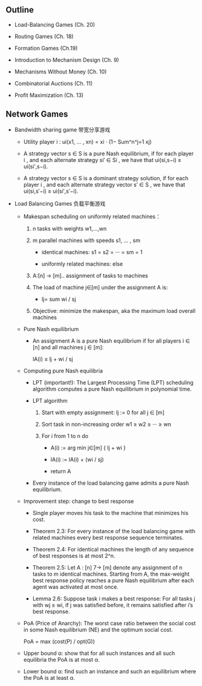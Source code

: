 ## Outline

- Load-Balancing Games (Ch. 20)

- Routing Games (Ch. 18)

- Formation Games (Ch.19)

- Introduction to Mechanism Design (Ch. 9)

- Mechanisms Without Money (Ch. 10)

- Combinatorial Auctions (Ch. 11)

- Profit Maximization (Ch. 13)

## Network Games

- Bandwidth sharing game 带宽分享游戏

  - Utility player i : ui(x1, ... , xn) = xi · (1− Sum^n^j=1 xj)

  - A strategy vector s ∈ S is a pure Nash equilibrium, if for each player i , and each alternate strategy si′ ∈ Si , we have that ui(si,s−i) ≥ ui(si′,s−i).

  - A strategy vector s ∈ S is a dominant strategy solution, if for each player i , and each alternate strategy vector s′ ∈ S , we have that ui(si,s′−i) ≥ ui(si′,s′−i).

- Load Balancing Games 负载平衡游戏

  - Makespan scheduling on uniformly related machines：

    1. n tasks with weights w1,...,wn

    2. m parallel machines with speeds s1, ... , sm

       - identical machines: s1 = s2 = ··· = sm = 1

       - uniformly related machines: else

    3. A:[n] → [m].. assignment of tasks to machines

    4. The load of machine j∈[m] under the assignment A is:

       - lj= sum wi / sj

    5. Objective: minimize the makespan, aka the maximum load overall machines

  - Pure Nash equilibrium

    - An assignment A is a pure Nash equilibrium if for all players i ∈ [n] and all machines j ∈ [m]:

      lA(i) ≤ lj + wi / sj

  - Computing pure Nash equilibria

    - LPT (important!): The Largest Processing Time (LPT) scheduling algorithm computes a pure Nash equilibrium in polynomial time.

    - LPT algorithm

      1. Start with empty assignment: lj := 0 for all j ∈ [m]

      2. Sort task in non-increasing order w1 ≥ w2 ≥ ··· ≥ wn

      3. For i from 1 to n do

         - A(i) := arg min j∈[m] { lj + wi }

         - lA(i) := lA(i) + (wi / sj)

         - return A

    - Every instance of the load balancing game admits a pure Nash equilibrium.

  - Improvement step: change to best response

    - Single player moves his task to the machine that minimizes his cost.

    - Theorem 2.3: For every instance of the load balancing game with related machines every best response sequence terminates.

    - Theorem 2.4: For identical machines the length of any sequence of best responses is at most 2^n.

    - Theorem 2.5: Let A : [n] 7→ [m] denote any assignment of n tasks to m identical machines. Starting from A, the max-weight best response policy reaches a pure Nash equilibrium after each agent was activated at most once.

    - Lemma 2.6: Suppose task i makes a best response: For all tasks j with wj ≥ wi, if j was satisfied before, it remains satisfied after i’s best response.

  - PoA (Price of Anarchy): The worst case ratio between the social cost in some Nash equilibrium (NE) and the optimum social cost.

    PoA = max (cost(P) / opt(G))

  - Upper bound α: show that for all such instances and all such equilibria the PoA is at most α.

  - Lower bound α: find such an instance and such an equilibrium where the PoA is at least α.
